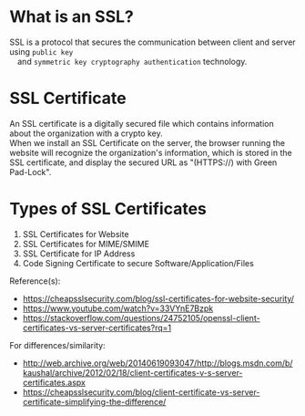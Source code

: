 # What is an SSL?  
SSL is a protocol that secures the communication between client and server using `public key`  
 and `symmetric key cryptography authentication` technology.  

# SSL Certificate
An SSL certificate is a digitally secured file which contains information about the organization with a crypto key.  
When we install an SSL Certificate on the server, the browser running the website will recognize the organization's information, which is stored in the SSL certificate, and display the secured URL as "(HTTPS://) with Green Pad-Lock".  

# Types of SSL Certificates
1. SSL Certificates for Website
2. SSL Certificates for MIME/SMIME
3. SSL Certificate for IP Address
4. Code Signing Certificate to secure Software/Application/Files


Reference(s):  
- https://cheapsslsecurity.com/blog/ssl-certificates-for-website-security/  
- https://www.youtube.com/watch?v=33VYnE7Bzpk
- https://stackoverflow.com/questions/24752105/openssl-client-certificates-vs-server-certificates?rq=1  

For differences/similarity:  
- http://web.archive.org/web/20140619093047/http://blogs.msdn.com/b/kaushal/archive/2012/02/18/client-certificates-v-s-server-certificates.aspx
- https://cheapsslsecurity.com/blog/client-certificate-vs-server-certificate-simplifying-the-difference/
